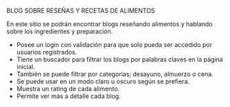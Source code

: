 BLOG SOBRE RESEÑAS Y RECETAS DE ALIMENTOS

En este sitio se podrán encontrar blogs reseñando alimentos y hablando sobre los ingredientes y preparación.

- Posee un login con validación para que solo pueda ser accedido por usuarios registrados.
- Tiene un buscador para filtrar los blogs por palabras claves en la página inicial.
- También se puede filtrar por categorías; desayuno, almuerzo o cena.
- Se puede usar en un modo claro u oscuro según se prefiera.
- Muestra un rating de cada alimento.
- Permite ver más a detalle cada blog.
